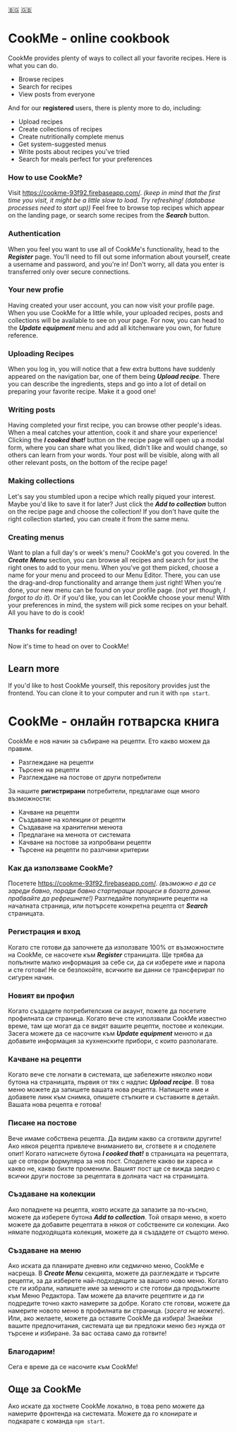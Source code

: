[:bulgaria:](#CookMe---онлайн-готварска-книга) [:gb:](#CookMe---online-cookbook)

# CookMe - online cookbook #

CookMe provides plenty of ways to collect all your favorite recipes.
Here is what you can do.

* Browse recipes
* Search for recipes
* View posts from everyone

And for our **registered** users, there is plenty more to do, including:

* Upload recipes
* Create collections of recipes
* Create nutritionally complete menus 
* Get system-suggested menus
* Write posts about recipes you've tried
* Search for meals perfect for your preferences

### How to use CookMe? ###

Visit https://cookme-93f92.firebaseapp.com/. *(keep in mind that the first time you visit, it might be a little slow to load. Try refreshing! (database processes need to start up))*
Feel free to browse top recipes which appear on the landing page, or search some recipes from the _**Search**_ button.

### Authentication ###

When you feel you want to use all of CookMe's functionality, head to the _**Register**_ page. You'll need to fill out some information about yourself, create a username and password, and you're in! Don't worry, all data you enter is transferred only over secure connections.

### Your new profie ###

Having created your user account, you can now visit your profile page. When you use CookMe for a little while, your uploaded recipes, posts and collections will be available to see on your page. For now, you can head to the _**Update equipment**_ menu and add all kitchenware you own, for future reference.

### Uploading Recipes ###

When you log in, you will notice that a few extra buttons have suddenly appeared on the navigation bar, one of them being _**Upload recipe**_. There you can describe the ingredients, steps and go into a lot of detail on preparing your favorite recipe. Make it a good one!

### Writing posts ###

Having completed your first recipe, you can browse other people's ideas. When a meal catches your attention, cook it and share your experience! Clicking the _**I cooked that!**_ button on the recipe page will open up a modal form, where you can share what you liked, didn't like and would change, so others can learn from your words. Your post will be visible, along with all other relevant posts, on the bottom of the recipe page!

### Making collections ###

Let's say you stumbled upon a recipe which really piqued your interest. Maybe you'd like to save it for later? Just click the _**Add to collection**_ button on the recipe page and choose the collection! If you don't have quite the right collection started, you can create it from the same menu.

### Creating menus ###

Want to plan a full day's or week's menu? CookMe's got you covered. In the _**Create Menu**_ section, you can browse all recipes and search for just the right ones to add to your menu. When you've got them picked, choose a name for your menu and proceed to our Menu Editor. There, you can use the drag-and-drop functionality and arrange them just right! When you're done, your new menu can be found on your profile page. (*not yet though, I forgot to do it*). Or if you'd like, you can let CookMe choose your menu! With your preferences in mind, the system will pick some recipes on your behalf. All you have to do is cook!

### Thanks for reading! ###

Now it's time to head on over to CookMe!


## Learn more ##

If you'd like to host CookMe yourself, this repository provides just the frontend. You can clone it to your computer and run it with `npm start`. 

# CookMe - онлайн готварска книга #

CookMe е нов начин за събиране на рецепти. Ето какво можем да правим.

* Разглеждане на рецепти
* Търсене на рецепти
* Разглеждане на постове от други потребители

За нашите **ригистрирани** потребители, предлагаме още много възможности:

* Качване на рецепти
* Създаване на колекции от рецепти
* Създаване на хранителни менюта
* Предлагане на менюта от системата
* Качване на постове за изпробвани рецепти
* Търсене на рецепти по разлчини критерии

### Как да използваме CookMe? ###

Посетете https://cookme-93f92.firebaseapp.com/. *(възможно е да се зареди бавно, поради бавно стартиращи процеси в базата данни. прабвайте да рефрешнете!)*
Разгледайте популярните рецепти на началната страница, или потърсете конкретна рецепта от _**Search**_ страницата.


### Регистрация и вход ###

Когато сте готови да започнете да използвате 100% от възможностите на CookMe, се насочете към  _**Register**_ страницата. Ще трябва да попълните малко информация за себе си, да си изберете име и парола и сте готови! Не се безпокойте, всичките ви данни се трансферират по сигурен начин.

### Новият ви профил ###

Когато създадете потребителския си акаунт, пожете да посетите профилната си страница. Когато вече сте използвали CookMe известно време, там ще могат да се видят вашите рецепти, постове и колекции. Засега можете да се насочите към _**Update equipment**_  менюто и да добавите информация за кухненските прибори, с които разполагате.


### Качване на рецепти ###

Когато вече сте логнати в системата, ще забележите няколко нови бутона на страницата, първия от тях с надпис _**Upload recipe**_. В това меню можете да запишете вашата нова рецепта. Напишете име и добавете линк към снимка, опишете стъпките и съставките в детайл. Вашата нова рецепта е готова!

### Писане на постове ###

Вече имаме собствена рецепта. Да видим какво са сготвили другите! Ако някоя рецепта привлече вниманието ви, сгответе я и споделете опит! Когато натиснете бутона _**I cooked that!**_ в страницата на рецептата, ще се отвори формуляра за нов пост. Споделете какво ви хареса и какво не, какво бихте променили. Вашият пост ще се вижда заедно с всички други постове за рецептата в долната част на страницата.

### Създаване на колекции ###

Ако попаднете на рецепта, която искате да запазите за по-късно, можете да изберете бутона _**Add to collection**_. Той отваря меню, в което можете да добавите рецептата в някоя от собствените си колекции. Ако нямате подходящата колекция, можете да я създадете от същото меню.

### Създаване на меню ###

Ако иската да планирате дневно или седмично меню, CookMe е насреща. В _**Create Menu**_ секцията, можете да разглеждате и търсите рецепти, за да изберете най-подходящите за вашето ново меню. Когато сте ги избрали, напишете име за менюто и сте готови да продължите към Меню Редактора. Там можете да влачите рецептите и да ги подредите точно както намерите за добре. Когато сте готови, можете да намерите новото меню в профилната ви страница. (*засега не можете*). Или, ако желаете, можете да оставите CookMe да избира! Знаейки вашите предпочитания, системата ще ви предложи меню без нужда от търсене и избиране. За вас остава само да готвите!


### Благодарим! ###

Сега е време да се насочите към CookMe!


## Още за CookMe ##

Ако искате да хостнете CookMe локално, в това репо можете да намерите фронтенда на системата. Можете да го клонирате и подкарате с команда `npm start`.









